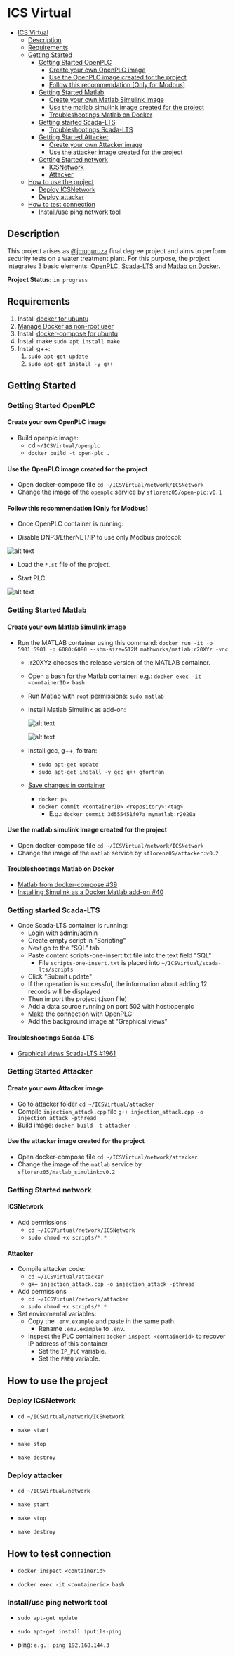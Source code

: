 # ICS Virtual

- [ICS Virtual](#ics-virtual)
  - [Description](#description)
  - [Requirements](#requirements)
  - [Getting Started](#getting-started)
    - [Getting Started OpenPLC](#getting-started-openplc)
      - [Create your own OpenPLC image](#create-your-own-openplc-image)
      - [Use the OpenPLC image created for the project](#use-the-openplc-image-created-for-the-project)
      - [Follow this recommendation [Only for Modbus]](#follow-this-recommendation-only-for-modbus)
    - [Getting Started Matlab](#getting-started-matlab)
      - [Create your own Matlab Simulink image](#create-your-own-matlab-simulink-image)
      - [Use the matlab simulink image created for the project](#use-the-matlab-simulink-image-created-for-the-project)
      - [Troubleshootings Matlab on Docker](#troubleshootings-matlab-on-docker)
    - [Getting started Scada-LTS](#getting-started-scada-lts)
      - [Troubleshootings Scada-LTS](#troubleshootings-scada-lts)
    - [Getting Started Attacker](#getting-started-attacker)
      - [Create your own Attacker image](#create-your-own-attacker-image)
      - [Use the attacker image created for the project](#use-the-attacker-image-created-for-the-project)
    - [Getting Started network](#getting-started-network)
      - [ICSNetwork](#icsnetwork)
      - [Attacker](#attacker)
  - [How to use the project](#how-to-use-the-project)
    - [Deploy ICSNetwork](#deploy-icsnetwork)
    - [Deploy attacker](#deploy-attacker)
  - [How to test connection](#how-to-test-connection)
    - [Install/use ping network tool](#installuse-ping-network-tool)

## Description

This project arises as [@jmuguruza](https://github.com/jmuguruza) final degree project and aims to perform security tests on a water treatment plant. For this purpose, the project integrates 3 basic elements: [OpenPLC](https://github.com/thiagoralves/OpenPLC_v3), [Scada-LTS](https://github.com/SCADA-LTS/Scada-LTS) and [Matlab on Docker](https://github.com/mathworks-ref-arch/matlab-dockerfile).

**Project Status:** `in progress`

## Requirements

1. Install [docker for ubuntu](https://docs.docker.com/engine/install/ubuntu/)
2. [Manage Docker as non-root user](https://docs.docker.com/engine/install/linux-postinstall/)
3. Install [docker-compose for ubuntu](https://docs.docker.com/compose/install/)
4. Install make `sudo apt install make`
5. Install g++:
   1. `sudo apt-get update`
   2. `sudo apt-get install -y g++`

## Getting Started

### Getting Started OpenPLC

#### Create your own OpenPLC image  

- Build openplc image:
  - cd `~/ICSVirtual/openplc`
  - `docker build -t open-plc .`
  
#### Use the OpenPLC image created for the project

- Open docker-compose file `cd ~/ICSVirtual/network/ICSNetwork`
- Change the image of the `openplc` service by `sflorenz05/open-plc:v0.1`

#### Follow this recommendation [Only for Modbus]

- Once OpenPLC container is running:
  
- Disable DNP3/EtherNET/IP to use only Modbus protocol:

![alt text](https://github.com/sfl0r3nz05/ICSVirtual/blob/main/images/openplc1.png "OpenPLC 1")

- Load the `*.st` file of the project.
  
- Start PLC.

![alt text](https://github.com/sfl0r3nz05/ICSVirtual/blob/main/images/openplc2.png "OpenPLC 2")

### Getting Started Matlab

#### Create your own Matlab Simulink image

- Run the MATLAB container using this command:
      `docker run -it -p 5901:5901 -p 6080:6080 --shm-size=512M mathworks/matlab:r20XYz -vnc`

  - :r20XYz chooses the release version of the MATLAB container.
  
  - Open a bash for the Matlab container: e.g.: `docker exec -it <containerID> bash`
  
  - Run Matlab with `root` permissions: `sudo matlab`

  - Install Matlab Simulink as add-on:

      ![alt text](https://github.com/sfl0r3nz05/ICSVirtual/blob/main/images/simulink1.png "Simulink 1")

      ![alt text](https://github.com/sfl0r3nz05/ICSVirtual/blob/main/images/simulink2.png "Simulink 1")

  - Install gcc, g++, foltran:
    - `sudo apt-get update`
    - `sudo apt-get install -y gcc g++ gfortran`
  
  - [Save changes in container](https://www.mathworks.com/help/cloudcenter/ug/save-changes-in-containers.html)
    - `docker ps`
    - `docker commit <containerID> <repository>:<tag>`
      - E.g.: `docker commit 3d555451f07a mymatlab:r2020a`

#### Use the matlab simulink image created for the project

- Open docker-compose file `cd ~/ICSVirtual/network/ICSNetwork`
- Change the image of the `matlab` service by `sflorenz05/attacker:v0.2`
  
#### Troubleshootings Matlab on Docker

- [Matlab from docker-compose #39](https://github.com/mathworks-ref-arch/matlab-dockerfile/issues/39)
- [Installing Simulink as a Docker Matlab add-on #40](https://github.com/mathworks-ref-arch/matlab-dockerfile/issues/40)

### Getting started Scada-LTS

- Once Scada-LTS container is running:
  - Login with admin/admin
  - Create empty script in "Scripting"
  - Next go to the "SQL" tab
  - Paste content scripts-one-insert.txt file into the text field "SQL"
    - File `scripts-one-insert.txt` is placed into `~/ICSVirtual/scada-lts/scripts`
  - Click "Submit update"
  - If the operation is successful, the information about adding 12 records will be displayed
  - Then import the project (.json file)
  - Add a data source running on port 502 with host:openplc
  - Make the connection with OpenPLC
  - Add the background image at "Graphical views"

#### Troubleshootings Scada-LTS

- [Graphical views Scada-LTS #1961](https://github.com/SCADA-LTS/Scada-LTS/issues/1961)

### Getting Started Attacker

#### Create your own Attacker image

- Go to attacker folder `cd ~/ICSVirtual/attacker`
- Compile `injection_attack.cpp` file `g++ injection_attack.cpp -o injection_attack -pthread`
- Build image: `docker build -t attacker .`

#### Use the attacker image created for the project

- Open docker-compose file `cd ~/ICSVirtual/network/attacker`
- Change the image of the `matlab` service by `sflorenz05/matlab_simulink:v0.2`

### Getting Started network

#### ICSNetwork

- Add permissions
  - `cd ~/ICSVirtual/network/ICSNetwork`
  - `sudo chmod +x scripts/*.*`

#### Attacker

- Compile attacker code:
  - `cd ~/ICSVirtual/attacker`
  - `g++ injection_attack.cpp -o injection_attack -pthread`
- Add permissions
  - `cd ~/ICSVirtual/network/attacker`
  - `sudo chmod +x scripts/*.*`
- Set enviromental variables:
  - Copy the `.env.example` and paste in the same path.
    - Rename `.env.example` to `.env`.
  - Inspect the PLC container: `docker inspect <containerid>` to recover IP address of this container
    - Set the `IP_PLC` variable.
    - Set the `FREQ` variable.

## How to use the project

### Deploy ICSNetwork

- `cd ~/ICSVirtual/network/ICSNetwork`

- `make start`

- `make stop`

- `make destroy`

### Deploy attacker

- `cd ~/ICSVirtual/network`

- `make start`

- `make stop`

- `make destroy`

## How to test connection

- `docker inspect <containerid>`
  
- `docker exec -it <containerid> bash`
  
### Install/use ping network tool

- `sudo apt-get update`

- `sudo apt-get install iputils-ping`
  
- ping: `e.g.: ping 192.168.144.3`
